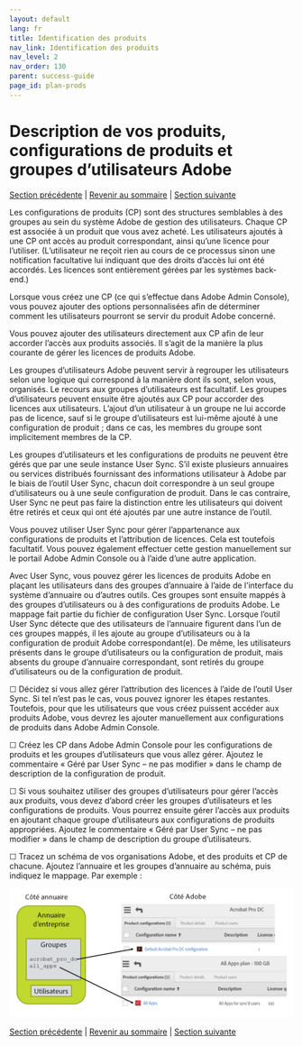 ```yaml
---
layout: default
lang: fr
title: Identification des produits
nav_link: Identification des produits
nav_level: 2
nav_order: 130
parent: success-guide
page_id: plan-prods
---
```


# Description de vos produits, configurations de produits et groupes d’utilisateurs Adobe

[Section précédente](layout_orgs.md) \| [Revenir au sommaire](index.md) \| [Section suivante](decide_deletion_policy.md)

Les configurations de produits (CP) sont des structures semblables à des groupes au sein du système Adobe de gestion des utilisateurs. Chaque CP est associée à un produit que vous avez acheté. Les utilisateurs ajoutés à une CP ont accès au produit correspondant, ainsi qu’une licence pour l’utiliser. (L’utilisateur ne reçoit rien au cours de ce processus sinon une notification facultative lui indiquant que des droits d’accès lui ont été accordés. Les licences sont entièrement gérées par les systèmes back-end.)

Lorsque vous créez une CP (ce qui s’effectue dans Adobe Admin Console), vous pouvez ajouter des options personnalisées afin de déterminer comment les utilisateurs pourront se servir du produit Adobe concerné.

Vous pouvez ajouter des utilisateurs directement aux CP afin de leur accorder l’accès aux produits associés. Il s’agit de la manière la plus courante de gérer les licences de produits Adobe.

Les groupes d’utilisateurs Adobe peuvent servir à regrouper les utilisateurs selon une logique qui correspond à la manière dont ils sont, selon vous, organisés. Le recours aux groupes d’utilisateurs est facultatif. Les groupes d’utilisateurs peuvent ensuite être ajoutés aux CP pour accorder des licences aux utilisateurs. L’ajout d’un utilisateur à un groupe ne lui accorde pas de licence, sauf si le groupe d’utilisateurs est lui-même ajouté à une configuration de produit ; dans ce cas, les membres du groupe sont implicitement membres de la CP.


Les groupes d’utilisateurs et les configurations de produits ne peuvent être gérés que par une seule instance User Sync. S’il existe plusieurs annuaires ou services distribués fournissant des informations utilisateur à Adobe par le biais de l’outil User Sync, chacun doit correspondre à un seul groupe d’utilisateurs ou à une seule configuration de produit. Dans le cas contraire, User Sync ne peut pas faire la distinction entre les utilisateurs qui doivent être retirés et ceux qui ont été ajoutés par une autre instance de l’outil.

Vous pouvez utiliser User Sync pour gérer l’appartenance aux configurations de produits et l’attribution de licences. Cela est toutefois facultatif. Vous pouvez également effectuer cette gestion manuellement sur le portail Adobe Admin Console ou à l’aide d’une autre application.

Avec User Sync, vous pouvez gérer les licences de produits Adobe en plaçant les utilisateurs dans des groupes d’annuaire à l’aide de l’interface du système d’annuaire ou d’autres outils. Ces groupes sont ensuite mappés à des groupes d’utilisateurs ou à des configurations de produits Adobe. Le mappage fait partie du fichier de configuration User Sync. Lorsque l’outil User Sync détecte que des utilisateurs de l’annuaire figurent dans l’un de ces groupes mappés, il les ajoute au groupe d’utilisateurs ou à la configuration de produit Adobe correspondant(e). De même, les utilisateurs présents dans le groupe d’utilisateurs ou la configuration de produit, mais absents du groupe d’annuaire correspondant, sont retirés du groupe d’utilisateurs ou de la configuration de produit.

&#9744; Décidez si vous allez gérer l’attribution des licences à l’aide de l’outil User Sync. Si tel n’est pas le cas, vous pouvez ignorer les étapes restantes. Toutefois, pour que les utilisateurs que vous créez puissent accéder aux produits Adobe, vous devrez les ajouter manuellement aux configurations de produits dans Adobe Admin Console. 

&#9744; Créez les CP dans Adobe Admin Console pour les configurations de produits et les groupes d’utilisateurs que vous allez gérer. Ajoutez le commentaire « Géré par User Sync – ne pas modifier » dans le champ de description de la configuration de produit.

&#9744; Si vous souhaitez utiliser des groupes d’utilisateurs pour gérer l’accès aux produits, vous devez d’abord créer les groupes d’utilisateurs et les configurations de produits. Vous pourrez ensuite gérer l’accès aux produits en ajoutant chaque groupe d’utilisateurs aux configurations de produits appropriées. Ajoutez le commentaire « Géré par User Sync – ne pas modifier » dans le champ de description du groupe d’utilisateurs.


&#9744; Tracez un schéma de vos organisations Adobe, et des produits et CP de chacune. Ajoutez l’annuaire et les groupes d’annuaire au schéma, puis indiquez le mappage. Par exemple :

![img](images/layout_products_map.png)





[Section précédente](layout_orgs.md) \| [Revenir au sommaire](index.md) \| [Section suivante](decide_deletion_policy.md)

